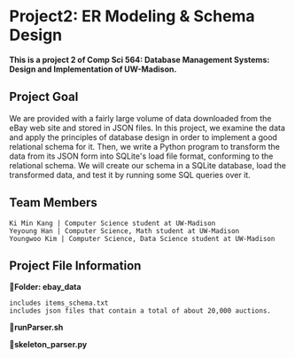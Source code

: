 # Project2: ER Modeling & Schema Design

**This is a project 2 of Comp Sci 564: Database Management Systems: Design and Implementation of UW-Madison.**

## Project Goal

We are provided with a fairly large volume of data downloaded from the eBay web site and stored in JSON files. In this project, we examine the data and apply the principles of database design in order to implement a good relational schema for it. Then, we write a Python program to transform the data from its JSON form into SQLite's load file format, conforming to the relational schema. We will create our schema in a SQLite database, load the transformed data, and test it by running some SQL queries over it.

## Team Members
    Ki Min Kang | Computer Science student at UW-Madison
    Yeyoung Han | Computer Science, Math student at UW-Madison
    Youngwoo Kim | Computer Science, Data Science student at UW-Madison

## Project File Information

📍**Folder: ebay_data**

    includes items_schema.txt
    includes json files that contain a total of about 20,000 auctions.

📍**runParser.sh**

📍**skeleton_parser.py**
